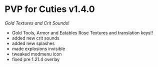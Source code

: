 # PVP for Cuties v1.4.0
_Gold Textures and Crit Sounds!_
- Gold Tools, Armor and Eatables Rose Textures and translation keys!!
- added new crit sounds
- added new splashes
- made explosions invisible
- tweaked modmenu icon
- fixed pre 1.21.4 overlay